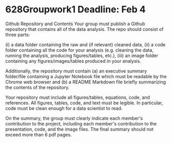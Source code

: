 # 628Groupwork1 Deadline: Feb 4

Github Repository and Contents
Your group must publish a Github repository that contains all of the data analysis. The repo should consist of three parts:

  (i) a data folder containing the raw and (if relevant) cleaned data,
  (ii) a code folder containing all the code for your analysis (e.g. cleaning the data, running the analysis, producing figures/tables, etc.),
  (iii) an image folder containing any figures/images/tables produced in your analysis.

Additionally, the repository must contain
  (a) an executive summary folder/file containing a Jupyter Notebook file which must be readable by the Chrome web browser and
  (b) a README Markdown file briefly summarizing the contents of the repository.

Your repository must include all figures/tables, equations, code, and references. All figures, tables, code, and text must be legible. In particular, code must be clean enough for a data scientist to read.

On the summary, the group must clearly indicate each member's contribution to the project, including each member's contribution to the presentation, code, and the image files. The final summary should not exceed more than 6 pdf pages.
